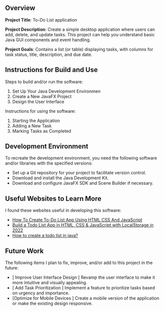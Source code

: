 ## Overview

**Project Title**: To-Do List application

**Project Description**: Create a simple desktop application where users can add, delete, and update tasks. This project can help you understand basic Java GUI components and event handling.

**Project Goals**: Contains a list (or table) displaying tasks, with columns for task status, title, description, and due date.

## Instructions for Build and Use

Steps to build and/or run the software:

1. Set Up Your Java Development Environmen
2. Create a New JavaFX Project
3. Design the User Interface

Instructions for using the software:

1. Starting the Application
2. Adding a New Task
3. Marking Tasks as Completed

## Development Environment

To recreate the development environment, you need the following software and/or libraries with the specified versions:

- Set up a Git repository for your project to facilitate version control.
- Download and install the Java Development Kit.
- Download and configure JavaFX SDK and Scene Builder if necessary.

## Useful Websites to Learn More

I found these websites useful in developing this software:

- [How To Create To-Do List App Using HTML CSS And JavaScript](https://www.youtube.com/watch?v=G0jO8kUrg-I)
- [Build a Todo List App in HTML, CSS & JavaScript with LocalStorage in 2022 ](https://www.youtube.com/watch?v=6eFwtaZf6zc)
- [How to create a todo list in java?](https://www.codeproject.com/Questions/5325760/How-to-create-a-todo-list-in-java)

## Future Work

The following items I plan to fix, improve, and/or add to this project in the future:

- [ Improve User Interface Design ] Revamp the user interface to make it more intuitive and visually appealing.
- [ Add Task Prioritization ] Implement a feature to prioritize tasks based on urgency and importance.
- [Optimize for Mobile Devices ] Create a mobile version of the application or make the existing design responsive.
